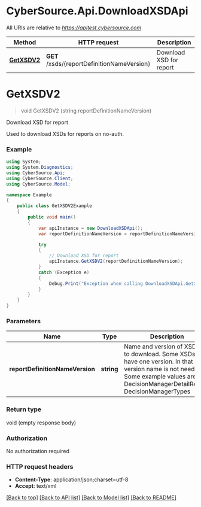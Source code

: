 # CyberSource.Api.DownloadXSDApi

All URIs are relative to *https://apitest.cybersource.com*

Method | HTTP request | Description
------------- | ------------- | -------------
[**GetXSDV2**](DownloadXSDApi.md#getxsdv2) | **GET** /xsds/{reportDefinitionNameVersion} | Download XSD for report


<a name="getxsdv2"></a>
# **GetXSDV2**
> void GetXSDV2 (string reportDefinitionNameVersion)

Download XSD for report

Used to download XSDs for reports on no-auth.

### Example
```csharp
using System;
using System.Diagnostics;
using CyberSource.Api;
using CyberSource.Client;
using CyberSource.Model;

namespace Example
{
    public class GetXSDV2Example
    {
        public void main()
        {
            var apiInstance = new DownloadXSDApi();
            var reportDefinitionNameVersion = reportDefinitionNameVersion_example;  // string | Name and version of XSD file to download. Some XSDs only have one version. In that case version name is not needed. Some example values are DecisionManagerDetailReport, DecisionManagerTypes

            try
            {
                // Download XSD for report
                apiInstance.GetXSDV2(reportDefinitionNameVersion);
            }
            catch (Exception e)
            {
                Debug.Print("Exception when calling DownloadXSDApi.GetXSDV2: " + e.Message );
            }
        }
    }
}
```

### Parameters

Name | Type | Description  | Notes
------------- | ------------- | ------------- | -------------
 **reportDefinitionNameVersion** | **string**| Name and version of XSD file to download. Some XSDs only have one version. In that case version name is not needed. Some example values are DecisionManagerDetailReport, DecisionManagerTypes | 

### Return type

void (empty response body)

### Authorization

No authorization required

### HTTP request headers

 - **Content-Type**: application/json;charset=utf-8
 - **Accept**: text/xml

[[Back to top]](#) [[Back to API list]](../README.md#documentation-for-api-endpoints) [[Back to Model list]](../README.md#documentation-for-models) [[Back to README]](../README.md)

